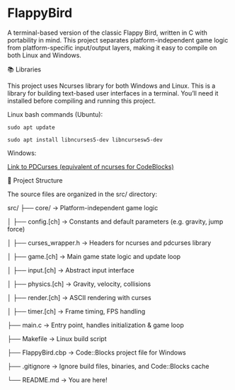 # FlappyBird

A terminal-based version of the classic Flappy Bird, written in C with portability in mind. This project separates platform-independent game logic from platform-specific input/output layers, making it easy to compile on both Linux and Windows.

📚 Libraries

This project uses Ncurses library for both Windows and Linux. This is a library for building text-based user interfaces in a terminal. You’ll need it installed before compiling and running this project.

Linux bash commands (Ubuntu):

    sudo apt update

    sudo apt install libncurses5-dev libncursesw5-dev

Windows:

[Link to PDCurses (equivalent of ncurses for CodeBlocks)](https://pdcurses.org/)


📁 Project Structure

The source files are organized in the src/ directory:

src/
├── core/ → Platform-independent game logic

│ ├── config.[ch] → Constants and default parameters (e.g. gravity, jump force)

│ ├── curses_wrapper.h  → Headers for ncurses and pdcurses library

│ ├── game.[ch] → Main game state logic and update loop

│ ├── input.[ch] → Abstract input interface

│ ├── physics.[ch] → Gravity, velocity, collisions

│ ├── render.[ch] → ASCII rendering with curses

│ ├── timer.[ch] → Frame timing, FPS handling

├── main.c → Entry point, handles initialization & game loop

├── Makefile → Linux build script

├── FlappyBird.cbp → Code::Blocks project file for Windows

├── .gitignore → Ignore build files, binaries, and Code::Blocks cache

└── README.md → You are here!
